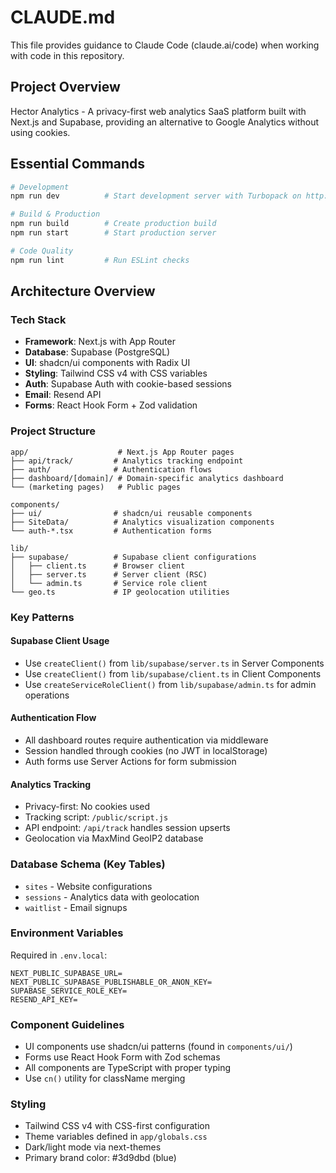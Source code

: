 # CLAUDE.md

This file provides guidance to Claude Code (claude.ai/code) when working with code in this repository.

## Project Overview

Hector Analytics - A privacy-first web analytics SaaS platform built with Next.js and Supabase, providing an alternative to Google Analytics without using cookies.

## Essential Commands

```bash
# Development
npm run dev          # Start development server with Turbopack on http://localhost:3000

# Build & Production
npm run build        # Create production build
npm run start        # Start production server

# Code Quality
npm run lint         # Run ESLint checks
```

## Architecture Overview

### Tech Stack

- **Framework**: Next.js with App Router
- **Database**: Supabase (PostgreSQL)
- **UI**: shadcn/ui components with Radix UI
- **Styling**: Tailwind CSS v4 with CSS variables
- **Auth**: Supabase Auth with cookie-based sessions
- **Email**: Resend API
- **Forms**: React Hook Form + Zod validation

### Project Structure

```
app/                    # Next.js App Router pages
├── api/track/         # Analytics tracking endpoint
├── auth/              # Authentication flows
├── dashboard/[domain]/ # Domain-specific analytics dashboard
└── (marketing pages)   # Public pages

components/
├── ui/                # shadcn/ui reusable components
├── SiteData/          # Analytics visualization components
└── auth-*.tsx         # Authentication forms

lib/
├── supabase/          # Supabase client configurations
│   ├── client.ts      # Browser client
│   ├── server.ts      # Server client (RSC)
│   └── admin.ts       # Service role client
└── geo.ts             # IP geolocation utilities
```

### Key Patterns

#### Supabase Client Usage

- Use `createClient()` from `lib/supabase/server.ts` in Server Components
- Use `createClient()` from `lib/supabase/client.ts` in Client Components
- Use `createServiceRoleClient()` from `lib/supabase/admin.ts` for admin operations

#### Authentication Flow

- All dashboard routes require authentication via middleware
- Session handled through cookies (no JWT in localStorage)
- Auth forms use Server Actions for form submission

#### Analytics Tracking

- Privacy-first: No cookies used
- Tracking script: `/public/script.js`
- API endpoint: `/api/track` handles session upserts
- Geolocation via MaxMind GeoIP2 database

### Database Schema (Key Tables)

- `sites` - Website configurations
- `sessions` - Analytics data with geolocation
- `waitlist` - Email signups

### Environment Variables

Required in `.env.local`:

```
NEXT_PUBLIC_SUPABASE_URL=
NEXT_PUBLIC_SUPABASE_PUBLISHABLE_OR_ANON_KEY=
SUPABASE_SERVICE_ROLE_KEY=
RESEND_API_KEY=
```

### Component Guidelines

- UI components use shadcn/ui patterns (found in `components/ui/`)
- Forms use React Hook Form with Zod schemas
- All components are TypeScript with proper typing
- Use `cn()` utility for className merging

### Styling

- Tailwind CSS v4 with CSS-first configuration
- Theme variables defined in `app/globals.css`
- Dark/light mode via next-themes
- Primary brand color: #3d9dbd (blue)
